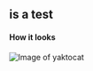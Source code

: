 ## is a test 
#### How it looks
![Image of yaktocat](https://github.com/Pumpkinsatyr916/skills-communicate-using-markdown/assets/143733585/12a466ff-b1f9-4122-86b1-21c60a4ab29a)
